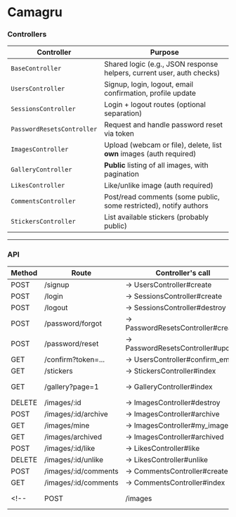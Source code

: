 # Camagru

### Controllers

| Controller                 | Purpose                                                               |
| -------------------------- | --------------------------------------------------------------------- |
| `BaseController`           | Shared logic (e.g., JSON response helpers, current user, auth checks) |
| `UsersController`          | Signup, login, logout, email confirmation, profile update             |
| `SessionsController`       | Login + logout routes (optional separation)                           |
| `PasswordResetsController` | Request and handle password reset via token                           |
| `ImagesController`         | Upload (webcam or file), delete, list **own** images (auth required)  |
| `GalleryController`        | **Public** listing of all images, with pagination                     |
| `LikesController`          | Like/unlike image (auth required)                                     |
| `CommentsController`       | Post/read comments (some public, some restricted), notify authors     |
| `StickersController`       | List available stickers (probably public)                             |

---

### API

| Method | Route | Controller's call | STATUS |
| ---- | ----------------------------- | ------------------------ | ---- |
| POST |     /signup                   | → UsersController#create | OK |
| POST |     /login                    | → SessionsController#create | OK |
| POST |     /logout                   | → SessionsController#destroy | OK |
| POST |     /password/forgot          | → PasswordResetsController#create | OK |
| POST |     /password/reset           | → PasswordResetsController#update | OK |
| GET |      /confirm?token=...        | → UsersController#confirm_email | OK |
| GET |      /stickers                 | → StickersController#index | OK |
| GET |      /gallery?page=1           | → GalleryController#index | OK (Missing ordering by comments, likes) |
| DELETE |   /images/:id               | → ImagesController#destroy | OK |
| POST |     /images/:id/archive       | → ImagesController#archive | OK |
| GET |      /images/mine              | → ImagesController#my_images | OK |
| GET |      /images/archived          | → ImagesController#archived | OK |
| POST |     /images/:id/like          | → LikesController#like | TODO |
| DELETE |   /images/:id/unlike        | → LikesController#unlike | TODO |
| POST |     /images/:id/comments      | → CommentsController#create | TODO |
| GET |      /images/:id/comments      | → CommentsController#index | TODO |
<!-- | POST |     /images                   | → ImagesController#create | Server side image creation | -->
